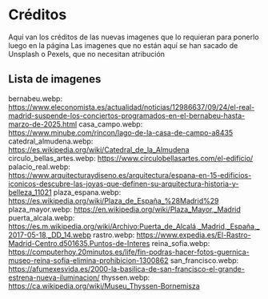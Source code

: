 # Créditos
Aquí van los créditos de las nuevas imagenes que lo requieran para ponerlo luego en la página
Las imagenes que no están aquí se han sacado de Unsplash o Pexels, que no necesitan atribución

## Lista de imagenes
bernabeu.webp: https://www.eleconomista.es/actualidad/noticias/12986637/09/24/el-real-madrid-suspende-los-conciertos-programados-en-el-bernabeu-hasta-marzo-de-2025.html
casa_campo.webp: https://www.minube.com/rincon/lago-de-la-casa-de-campo-a8435
catedral_almudena.webp: https://es.wikipedia.org/wiki/Catedral_de_la_Almudena
circulo_bellas_artes.webp: https://www.circulobellasartes.com/el-edificio/
palacio_real.webp: https://www.arquitecturaydiseno.es/arquitectura/espana-en-15-edificios-iconicos-descubre-las-joyas-que-definen-su-arquitectura-historia-y-belleza_11021
plaza_espana.webp: https://es.wikipedia.org/wiki/Plaza_de_España_%28Madrid%29
plaza_mayor.webp: https://en.wikipedia.org/wiki/Plaza_Mayor,_Madrid
puerta_alcala.webp: https://es.m.wikipedia.org/wiki/Archivo:Puerta_de_Alcalá,_Madrid,_España,_2017-05-18,_DD_14.webp
rastro.webp: https://www.expedia.es/El-Rastro-Madrid-Centro.d501635.Puntos-de-Interes
reina_sofia.webp: https://computerhoy.20minutos.es/life/fin-podras-hacer-fotos-guernica-museo-reina-sofia-elimina-prohibicion-1300862
san_francisco.webp: https://afumexesvida.es/2000-la-basilica-de-san-francisco-el-grande-estrena-nueva-iluminacion/
thyssen.webp: https://ca.wikipedia.org/wiki/Museu_Thyssen-Bornemisza